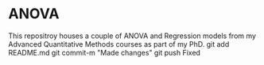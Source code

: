 # ANOVA
This repositroy houses a couple of ANOVA and Regression models from my Advanced Quantitative Methods courses as part of my PhD.
git add README.md
git commit-m "Made changes"
git push
Fixed

